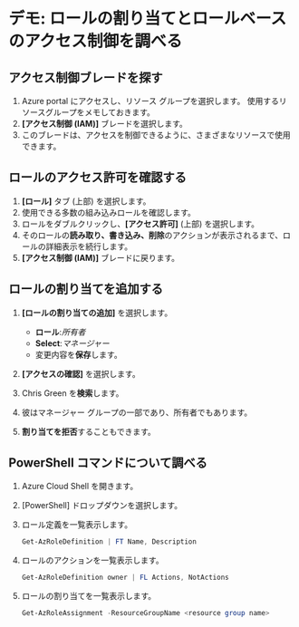 # <a name="demonstration-explore-role-assignments-and-role-based-access-control"></a>デモ: ロールの割り当てとロールベースのアクセス制御を調べる

## <a name="locate-access-control-blade"></a>アクセス制御ブレードを探す

1. Azure portal にアクセスし、リソース グループを選択します。 使用するリソースグループをメモしておきます。 
2. **[アクセス制御 (IAM)]** ブレードを選択します。 
3. このブレードは、アクセスを制御できるように、さまざまなリソースで使用できます。

## <a name="review-role-permissions"></a>ロールのアクセス許可を確認する

1. **[ロール]** タブ (上部) を選択します。
2. 使用できる多数の組み込みロールを確認します。
3. ロールをダブルクリックし、**[アクセス許可]** (上部) を選択します。
4. そのロールの**読み取り、書き込み、削除**のアクションが表示されるまで、ロールの詳細表示を続行します。
5. **[アクセス制御 (IAM)]** ブレードに戻ります。

## <a name="add-a-role-assignment"></a>ロールの割り当てを追加する

1. **[ロールの割り当ての追加]** を選択します。 

    + **ロール**:*所有者*
    + **Select**:*マネージャー*
    + 変更内容を**保存**します。 

2. **[アクセスの確認]** を選択します。
3. Chris Green を**検索**します。
4. 彼はマネージャー グループの一部であり、所有者でもあります。 
5. **割り当てを拒否**することもできます。 

## <a name="explore-powershell-commands"></a>PowerShell コマンドについて調べる

1. Azure Cloud Shell を開きます。
2. [PowerShell] ドロップダウンを選択します。
3. ロール定義を一覧表示します。

    ```PowerShell
    Get-AzRoleDefinition | FT Name, Description
    ```

4. ロールのアクションを一覧表示します。

    ```PowerShell
    Get-AzRoleDefinition owner | FL Actions, NotActions
    ```

5. ロールの割り当てを一覧表示します。

    ```PowerShell
    Get-AzRoleAssignment -ResourceGroupName <resource group name>
    ```